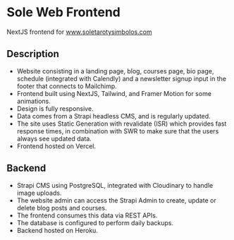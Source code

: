 # Sole Web Frontend
NextJS frontend for www.soletarotysimbolos.com

## Description
- Website consisting in a landing page, blog, courses page, bio page, schedule (integrated with Calendly)
and a newsletter signup input in the footer that connects to Mailchimp.
- Frontend built using NextJS, Tailwind, and Framer Motion for some animations.
- Design is fully responsive.
- Data comes from a Strapi headless CMS, and is regularly updated.
- The site uses Static Generation with revalidate (ISR) which provides fast response times, in combination with SWR
to make sure that the users always see updated data.
- Frontend hosted on Vercel.

## Backend
- Strapi CMS using PostgreSQL, integrated with Cloudinary to handle image uploads.
- The website admin can access the Strapi Admin to create, update or delete blog posts and courses.
- The frontend consumes this data via REST APIs.
- The database is configured to perform daily backups.
- Backend hosted on Heroku.
